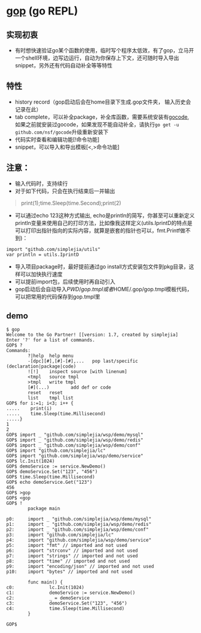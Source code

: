 # [gop](http://github.com/simplejia/gop) (go REPL)
## 实现初衷
* 有时想快速验证go某个函数的使用，临时写个程序太低效，有了gop，立马开一个shell环境，边写边运行，自动为你保存上下文，还可随时导入导出snippet，另外还有代码自动补全等等特性

## 特性
* history record（gop启动后会在home目录下生成.gop文件夹， 输入历史会记录在此）
* tab complete，可以补全package，补全库函数，需要系统安装有[gocode](http://github.com/nsf/gocode), 如果之前就安装过gocode，如果发现不能自动补全，请执行`go get -u github.com/nsf/gocode`升级重新安装下
* 代码实时查看和编辑功能[!命令功能]
* snippet，可以导入和导出模板[<,>命令功能]

## 注意：
* 输入代码时，支持续行
* 对于如下代码，只会在执行结束后一并输出
> print(1);time.Sleep(time.Second);print(2)
* 可以通过echo 123这种方式输出, echo是println的简写，你甚至可以重新定义println变量来使用自己的打印方法，比如像我这样定义(utils.IprintD的特点是可以打印出指针指向的实际内容，就算是嵌套的指针也可以，fmt.Printf做不到)：
```
import "github.com/simplejia/utils"
var println = utils.IprintD 
```
* 导入项目package时，最好提前通过go install方式安装包文件到pkg目录，这样可以加快执行速度
* 可以提前import包，后续使用时再自动引入
* gop启动后会自动导入$PWD/gop.tmpl或者$HOME/.gop/gop.tmpl模板代码，可以把常用的代码保存到gop.tmpl里

## demo
```
$ gop
Welcome to the Go Partner! [[version: 1.7, created by simplejia]
Enter '?' for a list of commands.
GOP$ ?
Commands:
        ?|help  help menu
        -[dpc][#],[#]-[#],...   pop last/specific (declaration|package|code)
        ![!]    inspect source [with linenum]
        <tmpl   source tmpl
        >tmpl   write tmpl
        [#](...)        add def or code
        reset   reset
        list    tmpl list
GOP$ for i:=1; i<3; i++ {
.....    print(i)
.....    time.Sleep(time.Millisecond)
.....}
1
2
GOP$ import _ "github.com/simplejia/wsp/demo/mysql"
GOP$ import _ "github.com/simplejia/wsp/demo/redis"
GOP$ import _ "github.com/simplejia/wsp/demo/conf"
GOP$ import "github.com/simplejia/lc"
GOP$ import "github.com/simplejia/wsp/demo/service"
GOP$ lc.Init(1024)
GOP$ demoService := service.NewDemo()
GOP$ demoService.Set("123", "456")
GOP$ time.Sleep(time.Millisecond)
GOP$ echo demoService.Get("123")
456
GOP$ >gop
GOP$ <gop
GOP$ !
        package main

p0:     import _ "github.com/simplejia/wsp/demo/mysql"
p1:     import _ "github.com/simplejia/wsp/demo/redis"
p2:     import _ "github.com/simplejia/wsp/demo/conf"
p3:     import "github.com/simplejia/lc"
p4:     import "github.com/simplejia/wsp/demo/service"
p5:     import "fmt" // imported and not used
p6:     import "strconv" // imported and not used
p7:     import "strings" // imported and not used
p8:     import "time" // imported and not used
p9:     import "encoding/json" // imported and not used
p10:    import "bytes" // imported and not used

        func main() {
c0:             lc.Init(1024)
c1:             demoService := service.NewDemo()
c2:             _ = demoService
c3:             demoService.Set("123", "456")
c4:             time.Sleep(time.Millisecond)
        }

GOP$
```
